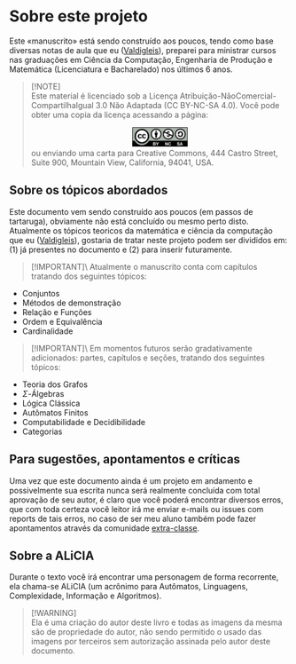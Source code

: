 # Sobre este projeto

Este «manuscrito» está sendo construído aos poucos, tendo como base diversas notas de aula que eu ([Valdigleis](https://www.valdigleis.site)), preparei para ministrar cursos nas graduações em Ciência da Computação, Engenharia de Produção e Matemática (Licenciatura e Bacharelado) nos últimos 6 anos.

> [!NOTE]\
> Este material é licenciado sob a Licença Atribuição-NãoComercial-CompartilhaIgual 3.0 Não Adaptada (CC BY-NC-SA 4.0). Você pode obter uma copia da licença acessando a página:
><div style="text-align: center;">
><img src="fig/license.png" alt="Texto alternativo" width="100"/>
></div>
> ou enviando uma carta para Creative Commons, 444 Castro Street, Suite 900, Mountain View, California, 94041, USA.

## Sobre os tópicos abordados

Este documento vem sendo construído aos poucos (em passos de tartaruga), obviamente não está concluído ou mesmo perto disto. Atualmente os tópicos teoricos da matemática e ciência da computação que eu ([Valdigleis](https://www.valdigleis.site)), gostaria de tratar neste projeto podem ser divididos em: (1) já presentes no documento e (2) para inserir futuramente.

> [!IMPORTANT]\ 
> Atualmente o manuscrito conta com capítulos tratando dos seguintes tópicos:
* Conjuntos
* Métodos de demonstração
* Relação e Funções
* Ordem e Equivalência
* Cardinalidade


> [!IMPORTANT]\ 
> Em momentos futuros serão gradativamente adicionados: partes, capítulos e seções, tratando dos seguintes tópicos:
* Teoria dos Grafos
* $\Sigma$-Álgebras
* Lógica Clássica
* Autômatos Finitos
* Computabilidade e Decidibilidade
* Categorias

## Para sugestões, apontamentos e críticas

Uma vez que este documento ainda é um projeto em andamento e possivelmente sua escrita nunca será realmente concluída com total aprovação de seu autor, é claro que você poderá encontrar diversos erros, que com toda certeza você leitor irá me enviar e-mails ou issues com reports de tais erros, no caso de ser meu aluno também pode fazer apontamentos através da comunidade [extra-classe](https://www.valdigleis.site/extraclasse).

## Sobre a ALiCIA

Durante o texto você irá encontrar uma personagem de forma recorrente, ela chama-se ALiCIA (um acrônimo para Autômatos, Linguagens, Complexidade, Informação e Algoritmos). 

> [!WARNING]\
> Ela é uma criação do autor deste livro e todas as imagens da mesma são de propriedade do autor, não sendo permitido o usado das imagens por terceiros sem autorização assinada pelo autor deste documento.

